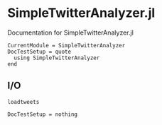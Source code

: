# SimpleTwitterAnalyzer.jl
Documentation for SimpleTwitterAnalyzer.jl

```@meta
CurrentModule = SimpleTwitterAnalyzer
DocTestSetup = quote
  using SimpleTwitterAnalyzer
end
```

I/O
---
```@docs
loadtweets
```

```@meta
DocTestSetup = nothing
```
